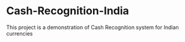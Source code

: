 # Cash-Recognition-India
This project is a demonstration of Cash Recognition system for Indian currencies
